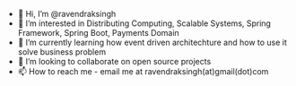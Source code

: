 - 👋 Hi, I’m @ravendraksingh
- 👀 I’m interested in Distributing Computing, Scalable Systems, Spring Framework, Spring Boot, Payments Domain
- 🌱 I’m currently learning how event driven architechture and how to use it solve business problem 
- 💞️ I’m looking to collaborate on open source projects
- 📫 How to reach me - email me at ravendraksingh(at)gmail(dot)com

<!---
ravendraksingh/ravendraksingh is a ✨ special ✨ repository because its `README.md` (this file) appears on your GitHub profile.
You can click the Preview link to take a look at your changes.
--->
